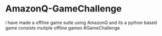 # AmazonQ-GameChallenge
i have made a offline game suite using AmazonQ and its a python based game consists mutiple offline games #GameChallenge
